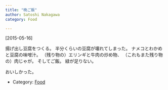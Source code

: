 ```yaml
---
title: "晩ご飯"
author: Satoshi Nakagawa
category: Food

---
```


[2015-05-16]  

揚げ出し豆腐をつくる。
半分くらいの豆腐が壊れてしまった。
ナメコとわかめと豆腐の味噌汁。
（残り物の）エリンギと牛肉の炒め物、
（これもまた残り物の）肉じゃが。
そしてご飯。
緑が足りない。

 おいしかった。

- Category: [Food](/categories.html#Food)

